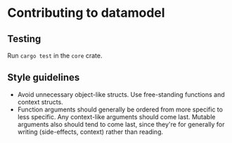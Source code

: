 # Contributing to datamodel

## Testing

Run `cargo test` in the `core` crate.

## Style guidelines

- Avoid unnecessary object-like structs. Use free-standing functions and context structs.
- Function arguments should generally be ordered from more specific to less specific. Any context-like arguments should come last. Mutable arguments also should tend to come last, since they're for generally for writing (side-effects, context) rather than reading.

